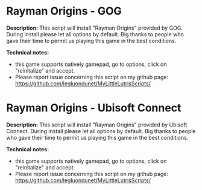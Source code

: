 # Rayman Origins - GOG

**Description:**
This script will install "Rayman Origins" provided by GOG.
During install please let all options by default.
Big thanks to people who gave their time to permit us playing this game in the best conditions.

**Technical notes:**
- this game supports natively gamepad, go to options, click on "reinitalize" and accept.
- Please report issue concerning this script on my github page:
https://github.com/legluondunet/MyLittleLutrisScripts/


# Rayman Origins - Ubisoft Connect

**Description:**
This script will install "Rayman Origins" provided by Ubisoft Connect.
During install please let all options by default.
Big thanks to people who gave their time to permit us playing this game in the best conditions.

**Technical notes:**
- this game supports natively gamepad, go to options, click on "reinitalize" and accept.
- Please report issue concerning this script on my github page:
https://github.com/legluondunet/MyLittleLutrisScripts/
